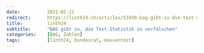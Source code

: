```yaml
---
date:          2021-02-21
redirect:      https://linth24.ch/articles/53430-bag-gibt-zu-die-test-statistik-zu-verfaelschen
title:         linth24
subtitle:      "BAG gibt zu, die Test-Statistik zu verfälschen"
categories:    [BAG, Zahlen]
tags:          [linth24, bundesrat, massentest]
---
```


